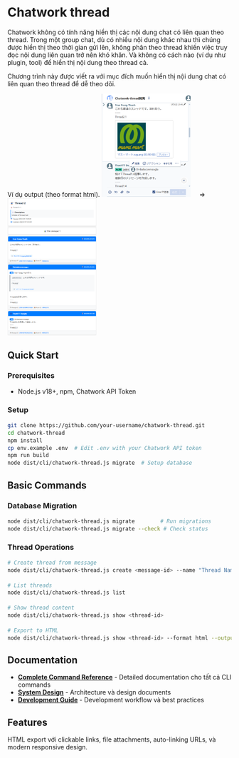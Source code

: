 # Chatwork thread

Chatwork không có tính năng hiển thị các nội dung chat có liên quan theo thread. Trong một group chat, dù có nhiều nội dung khác nhau thì chúng được hiển thị theo thời gian gửi lên, không phân theo thread khiến việc truy đọc nội dung liên quan trở nên khó khăn. Và không có cách nào (ví dụ như plugin, tool) để hiển thị nội dung theo thread cả.

Chương trình này được viết ra với mục đích muốn hiển thị nội dung chat có liên quan theo thread để dễ theo dõi.

Ví dụ output (theo format html).
<img src="docs/images/screen_chatwork.png" alt="Screen chatwork" width="200"/> &nbsp;&nbsp;&nbsp; &rArr; &nbsp;&nbsp;&nbsp; <img src="docs/images/screen_thread.png" alt="Screen thread" width="200"/>



## Quick Start

### Prerequisites
- Node.js v18+, npm, Chatwork API Token

### Setup
```bash
git clone https://github.com/your-username/chatwork-thread.git
cd chatwork-thread
npm install
cp env.example .env  # Edit .env with your Chatwork API token
npm run build
node dist/cli/chatwork-thread.js migrate  # Setup database
```

## Basic Commands

### Database Migration
```bash
node dist/cli/chatwork-thread.js migrate        # Run migrations
node dist/cli/chatwork-thread.js migrate --check # Check status
```

### Thread Operations
```bash
# Create thread from message
node dist/cli/chatwork-thread.js create <message-id> --name "Thread Name"

# List threads
node dist/cli/chatwork-thread.js list

# Show thread content
node dist/cli/chatwork-thread.js show <thread-id>

# Export to HTML
node dist/cli/chatwork-thread.js show <thread-id> --format html --output thread.html
```

## Documentation

- **[Complete Command Reference](docs/commands.md)** - Detailed documentation cho tất cả CLI commands
- **[System Design](docs/SystemDesign/)** - Architecture và design documents
- **[Development Guide](docs/dev/)** - Development workflow và best practices

## Features

HTML export với clickable links, file attachments, auto-linking URLs, và modern responsive design.